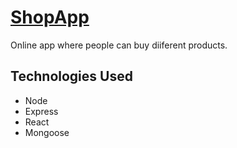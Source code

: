 # [ShopApp](https://eshopstore.herokuapp.com)

Online app where people can buy diiferent products.

## Technologies Used
  - Node
  - Express
  - React
  - Mongoose